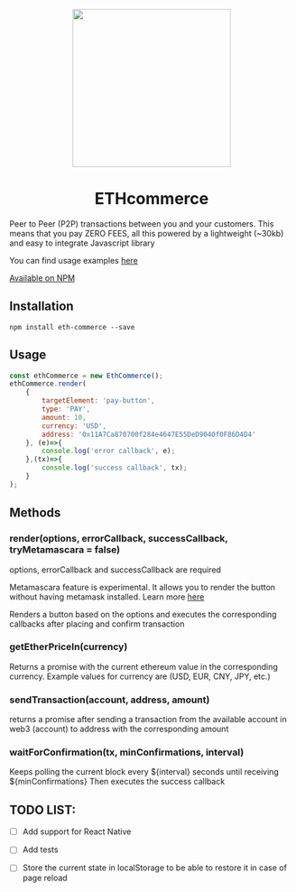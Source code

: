 
<p align="center">
<img src="http://www.eth-commerce.com/images/logo-big.png" width="280">
</p>

<h1 align="center">ETHcommerce</h1>

Peer to Peer (P2P) transactions between you and your customers.
This means that you pay ZERO FEES, all this powered by a lightweight (~30kb) and easy to integrate Javascript library

You can find usage examples [here](http://www.eth-commerce.com/example/) 

[Available on NPM](https://www.npmjs.com/package/eth-commerce)

## Installation

```
npm install eth-commerce --save
```

## Usage

```js
const ethCommerce = new EthCommerce();
ethCommerce.render(
    {
        targetElement: 'pay-button',
        type: 'PAY',
        amount: 10,
        currency: 'USD',
        address: '0x11A7Ca870700f284e4647E55DeD9040f0F86D4D4'
    }, (e)=>{
        console.log('error callback', e);
    },(tx)=>{
        console.log('success callback', tx);
    }
);
```

## Methods

### render(options, errorCallback, successCallback, tryMetamascara = false)

options, errorCallback and successCallback are required

Metamascara feature is experimental. It allows you to render the button without having metamask installed.
Learn more [here](https://github.com/MetaMask/mascara)

Renders a button based on the options and executes the corresponding callbacks after placing and confirm transaction

### getEtherPriceIn(currency)

Returns a promise with the current ethereum value in the corresponding currency.
Example values for currency are (USD, EUR, CNY, JPY, etc.)

### sendTransaction(account, address, amount)

returns a promise after sending a transaction from the available account in web3 (account) to address with the corresponding amount

### waitForConfirmation(tx, minConfirmations, interval)

Keeps polling the current block every ${interval} seconds until receiving ${minConfirmations}
Then executes the success callback

## TODO LIST:

- [ ] Add support for React Native
- [ ] Add tests
- [ ] Store the current state in localStorage to be able to restore it in case of page reload

